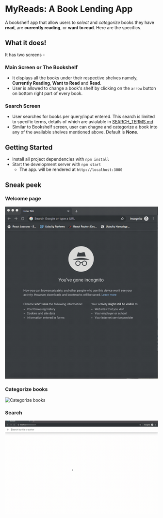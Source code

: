 # MyReads: A Book Lending App

A bookshelf app that allow users to _select_ and _categorize_ books they have **read**, are **currently reading**, or **want to read**. Here are the specifics.

## What it does!

It has two screens - 

### Main Screen or The Bookshelf

* It displays all the books under their respective shelves namely, **Currently Reading**, **Want to Read** and **Read**.
* User is allowed to change a book's shelf by clicking on the `arrow` button on bottom right part of every book.

### Search Screen

* User searches for books per query/input entered. This search is limited to specific terms, details of which are avialable in [SEARCH_TERMS.md](SEARCH_TERMS.md)
* Similar to Bookshelf screen, user can chagne and categorize a book into any of the available shelves mentioned above. Default is **None**.

## Getting Started

* Install all project dependencies with `npm install`
* Start the development server with `npm start`
    * The app. will be rendered at `http://localhost:3000`

## Sneak peek

### Welcome page

![Welcome page](https://github.com/sagarmavuri/myreads-udacity/blob/master/images/Bookshelf.gif)

### Categorize books

![Categorize books](https://github.com/sagarmavuri/myreads-udacity/blob/master/images/Categorize.gif)

### Search

![Search](https://github.com/sagarmavuri/myreads-udacity/blob/master/images/Search.gif)
